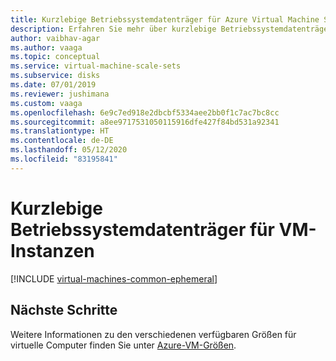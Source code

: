 ```yaml
---
title: Kurzlebige Betriebssystemdatenträger für Azure Virtual Machine Scale Sets
description: Erfahren Sie mehr über kurzlebige Betriebssystemdatenträger für Azure Virtual Machine Scale Sets.
author: vaibhav-agar
ms.author: vaaga
ms.topic: conceptual
ms.service: virtual-machine-scale-sets
ms.subservice: disks
ms.date: 07/01/2019
ms.reviewer: jushimana
ms.custom: vaaga
ms.openlocfilehash: 6e9c7ed918e2dbcbf5334aee2bb0f1c7ac7bc8cc
ms.sourcegitcommit: a8ee9717531050115916dfe427f84bd531a92341
ms.translationtype: HT
ms.contentlocale: de-DE
ms.lasthandoff: 05/12/2020
ms.locfileid: "83195841"
---
```

# <a name="ephemeral-os-disks-for-vm-instances"></a>Kurzlebige Betriebssystemdatenträger für VM-Instanzen

[!INCLUDE [virtual-machines-common-ephemeral](../../includes/virtual-machines-common-ephemeral.md)]
 
## <a name="next-steps"></a>Nächste Schritte
Weitere Informationen zu den verschiedenen verfügbaren Größen für virtuelle Computer finden Sie unter [Azure-VM-Größen](../virtual-machines/linux/sizes.md).

